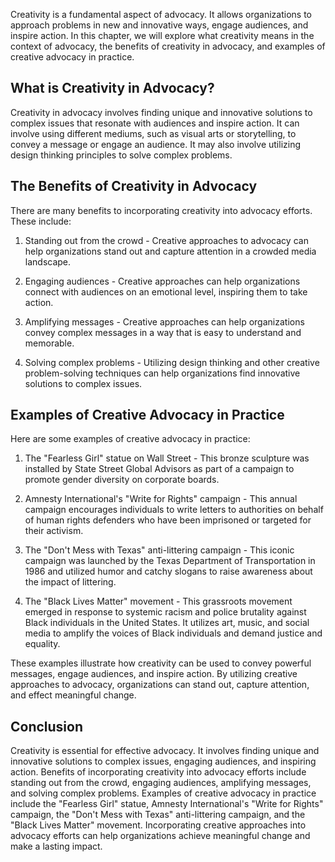 
Creativity is a fundamental aspect of advocacy. It allows organizations to approach problems in new and innovative ways, engage audiences, and inspire action. In this chapter, we will explore what creativity means in the context of advocacy, the benefits of creativity in advocacy, and examples of creative advocacy in practice.

What is Creativity in Advocacy?
-------------------------------

Creativity in advocacy involves finding unique and innovative solutions to complex issues that resonate with audiences and inspire action. It can involve using different mediums, such as visual arts or storytelling, to convey a message or engage an audience. It may also involve utilizing design thinking principles to solve complex problems.

The Benefits of Creativity in Advocacy
--------------------------------------

There are many benefits to incorporating creativity into advocacy efforts. These include:

1. Standing out from the crowd - Creative approaches to advocacy can help organizations stand out and capture attention in a crowded media landscape.

2. Engaging audiences - Creative approaches can help organizations connect with audiences on an emotional level, inspiring them to take action.

3. Amplifying messages - Creative approaches can help organizations convey complex messages in a way that is easy to understand and memorable.

4. Solving complex problems - Utilizing design thinking and other creative problem-solving techniques can help organizations find innovative solutions to complex issues.

Examples of Creative Advocacy in Practice
-----------------------------------------

Here are some examples of creative advocacy in practice:

1. The "Fearless Girl" statue on Wall Street - This bronze sculpture was installed by State Street Global Advisors as part of a campaign to promote gender diversity on corporate boards.

2. Amnesty International's "Write for Rights" campaign - This annual campaign encourages individuals to write letters to authorities on behalf of human rights defenders who have been imprisoned or targeted for their activism.

3. The "Don't Mess with Texas" anti-littering campaign - This iconic campaign was launched by the Texas Department of Transportation in 1986 and utilized humor and catchy slogans to raise awareness about the impact of littering.

4. The "Black Lives Matter" movement - This grassroots movement emerged in response to systemic racism and police brutality against Black individuals in the United States. It utilizes art, music, and social media to amplify the voices of Black individuals and demand justice and equality.

These examples illustrate how creativity can be used to convey powerful messages, engage audiences, and inspire action. By utilizing creative approaches to advocacy, organizations can stand out, capture attention, and effect meaningful change.

Conclusion
----------

Creativity is essential for effective advocacy. It involves finding unique and innovative solutions to complex issues, engaging audiences, and inspiring action. Benefits of incorporating creativity into advocacy efforts include standing out from the crowd, engaging audiences, amplifying messages, and solving complex problems. Examples of creative advocacy in practice include the "Fearless Girl" statue, Amnesty International's "Write for Rights" campaign, the "Don't Mess with Texas" anti-littering campaign, and the "Black Lives Matter" movement. Incorporating creative approaches into advocacy efforts can help organizations achieve meaningful change and make a lasting impact.
